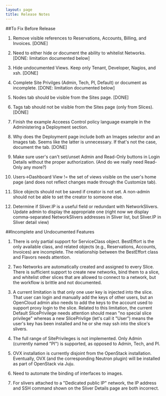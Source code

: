 ```yaml
---
layout: page
title: Release Notes
---
```


##To Fix Before Release

1. Remove visible references to Reservations, Accounts, Billing, and
   Invoices. [DONE]

2. Need to either hide or document the ability to whitelist Networks.
   [DONE: limitation documented below]

3. Hide undocumented Views. Keep only Tenant, Developer, Nagios, and 
   xsh. [DONE]

4. Complete Site Privilges (Admin, Tech, PI, Default) or document as
   incomplete. [DONE: limitation documented below]

5. Nodes tab should be visible from the Sites page. [DONE]

6. Tags tab should not be visible from the Sites page (only from
   Slices). [DONE]

7. Finish the example Acceess Control policy language example in the
   Administering a Deployment section.

8. Why does the Deployment page include both an Images selector and
   an Images tab. Seems like the latter is unnecessary. If that's not
   the case, document the tab. [DONE]

9. Make sure user's can't set/unset Admin and Read-Only buttons in
   Login Details without the proper authorization. (And do we really
   need Read-Only any more?)

10. Users->Dashboard View != the set of views visible on the user's
   home page (and does not reflect changes made through the Customize
   tab).

11. Slice objects should not be saved if creator is not set. A
    non-admin should not be able to set the creator to someone else.

12. Determine if Sliver.IP is a useful field or redundant with
    NetworkSlivers. Update admin to display the appropriate one (right
    now we display comma-separated NetworkSlivers addresses in Sliver
    list, but Sliver.IP in Sliver detail view)

##Incomplete and Undocumented Features

1. There is only partial support for ServiceClass object.
   BestEffort is the only available class, and related objects
   (e.g., Reservations, Accounts, Invoices) are incomplete. 
   The relationship between the BestEffort class and Flavors
   needs attention.

2. Two Networks are automatically created and assigned to every
   Slice. There is sufficient support to create new networks, bind
   them to a slice, and whitelist other slices that are allowed to
   connect to a network, but the workflow is brittle and not
   documented.

3. A current limitation is that only one user key is injected into the
   slice. That user can login and manually add the keys of other users,
   but an OpenCloud admin also needs to add the keys to the account used
   to support proxy login to the slice.
   Related to this limitation, the current Default SlicePrivilege needs
   attention should mean "no special slice privilege" whereas a new
   SlicePrivlige (let's call it "User") means the user's key has been
   installed and he or she may ssh into the slice's slivers.

4. The full range of SitePrivileges is not implemented. Only Admin 
   (currently named "PI") is supported, as opposed to Admin, Tech,
   and PI.

5. OVX installation is currently disjoint from the OpenStack
   installation.  Eventually, OVX (and the corresponding Neutron
   plugin) will be installed as part of OpenStack via Juju.

6. Need to automate the binding of interfaces to images.

7. For slivers attached to a "Dedicated public IP" network, the IP address
   and SSH command shown on the Sliver Details page are both incorrect.
